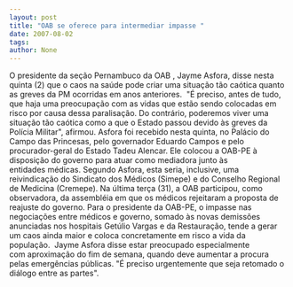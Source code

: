 ```yaml
---
layout: post
title: "OAB se oferece para intermediar impasse "
date: 2007-08-02
tags: 
author: None
---
```

O presidente da se&ccedil;&atilde;o Pernambuco da OAB , Jayme Asfora,&nbsp;disse nesta quinta (2) que o caos na sa&uacute;de pode criar uma situa&ccedil;&atilde;o t&atilde;o ca&oacute;tica quanto as greves da PM&nbsp;ocorridas em anos anteriores.
&nbsp;&quot;&Eacute; preciso, antes de tudo, que haja uma preocupa&ccedil;&atilde;o com as vidas que est&atilde;o sendo colocadas em risco por causa dessa paralisa&ccedil;&atilde;o. Do contr&aacute;rio, poderemos viver uma situa&ccedil;&atilde;o t&atilde;o ca&oacute;tica como a que o Estado passou devido &agrave;s greves da Pol&iacute;cia Militar&quot;, afirmou.
Asfora foi recebido nesta quinta, no Pal&aacute;cio do Campo das Princesas, pelo governador Eduardo Campos e pelo procurador-geral do Estado&nbsp;Tadeu Alencar. Ele colocou a OAB-PE &agrave; disposi&ccedil;&atilde;o do governo para atuar como mediadora junto &agrave;s entidades&nbsp;m&eacute;dicas.
Segundo Asfora, esta seria, inclusive, uma reivindica&ccedil;&atilde;o do Sindicato dos M&eacute;dicos (Simepe) e&nbsp;do Conselho Regional de Medicina (Cremepe).&nbsp;Na &uacute;ltima ter&ccedil;a (31), a OAB participou, como observadora, da assembl&eacute;ia em que os m&eacute;dicos&nbsp;rejeitaram a proposta de reajuste do governo.
Para o presidente da OAB-PE, o impasse nas negocia&ccedil;&otilde;es entre&nbsp;m&eacute;dicos e&nbsp;governo, somado &agrave;s novas demiss&otilde;es anunciadas nos hospitais Get&uacute;lio Vargas e da Restaura&ccedil;&atilde;o, tende a gerar um caos ainda maior e coloca concretamente em risco a vida da popula&ccedil;&atilde;o.&nbsp;
Jayme Asfora&nbsp;disse estar preocupado especialmente com&nbsp;aproxima&ccedil;&atilde;o do fim de semana,&nbsp;quando deve&nbsp;aumentar a procura pelas emerg&ecirc;ncias p&uacute;blicas.&nbsp;&quot;&Eacute; preciso urgentemente que seja retomado o di&aacute;logo entre as partes&quot;. 